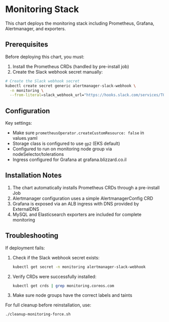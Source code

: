 # Monitoring Stack

This chart deploys the monitoring stack including Prometheus, Grafana, Alertmanager, and exporters.

## Prerequisites

Before deploying this chart, you must:

1. Install the Prometheus CRDs (handled by pre-install job)
2. Create the Slack webhook secret manually:

```bash
# Create the Slack webhook secret
kubectl create secret generic alertmanager-slack-webhook \
  -n monitoring \
  --from-literal=slack_webhook_url="https://hooks.slack.com/services/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"
```

## Configuration

Key settings:
- Make sure `prometheusOperator.createCustomResource: false` in values.yaml
- Storage class is configured to use `gp2` (EKS default)
- Configured to run on monitoring node group via nodeSelector/tolerations
- Ingress configured for Grafana at grafana.blizzard.co.il

## Installation Notes

1. The chart automatically installs Prometheus CRDs through a pre-install Job
2. Alertmanager configuration uses a simple AlertmanagerConfig CRD
3. Grafana is exposed via an ALB ingress with DNS provided by ExternalDNS
4. MySQL and Elasticsearch exporters are included for complete monitoring

## Troubleshooting

If deployment fails:
1. Check if the Slack webhook secret exists:
   ```bash
   kubectl get secret -n monitoring alertmanager-slack-webhook
   ```
2. Verify CRDs were successfully installed:
   ```bash
   kubectl get crds | grep monitoring.coreos.com
   ```
3. Make sure node groups have the correct labels and taints

For full cleanup before reinstallation, use:
```bash
./cleanup-monitoring-force.sh
```